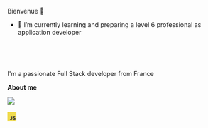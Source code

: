 Bienvenue  👋

- 🌱 I’m currently learning and preparing a level 6 professional as application developer



<p align="center"><a href="https://fbafode.github.io"><img width="80%" /></a></p>

<br />

I'm a  passionate Full Stack developer from France

**About me**

<img src="https://github-readme-stats.vercel.app/api?username=FBafode&show_icons=true" />


<code><img height="20" alt="javascript" src="https://raw.githubusercontent.com/github/explore/80688e429a7d4ef2fca1e82350fe8e3517d3494d/topics/javascript/javascript.png"></code>




<!--
**FBafode/FBafode** is a ✨ _special_ ✨ repository because its `README.md` (this file) appears on your GitHub profile.

Here are some ideas to get you started:

- 🔭 I’m currently working on ...
- 🌱 I’m currently learning ...
- 👯 I’m looking to collaborate on ...
- 🤔 I’m looking for help with ...
- 💬 Ask me about ...
- 📫 How to reach me: ...
- 😄 Pronouns: ...
- ⚡ Fun fact: ...
-->
